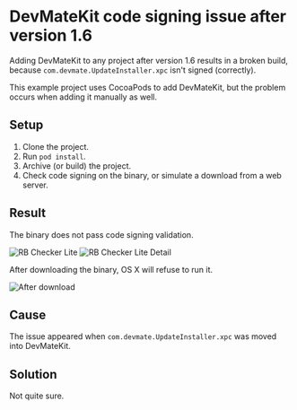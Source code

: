 # DevMateKit code signing issue after version 1.6

Adding DevMateKit to any project after version 1.6 results in a broken build, because `com.devmate.UpdateInstaller.xpc` isn't signed (correctly).

This example project uses CocoaPods to add DevMateKit, but the problem occurs when adding it manually as well.

## Setup

1. Clone the project.
1. Run `pod install`.
1. Archive (or build) the project.
1. Check code signing on the binary, or simulate a download from a web server.

## Result

The binary does not pass code signing validation.

![RB Checker Lite](https://raw.github.com/boyvanamstel/DevMateKit-Code-Signing-Issue/master/screenshots/rbcheckerlite.jpg)
![RB Checker Lite Detail](https://raw.github.com/boyvanamstel/DevMateKit-Code-Signing-Issue/master/screenshots/rbcheckerlite-detail.jpg)

After downloading the binary, OS X will refuse to run it.

![After download](https://raw.github.com/boyvanamstel/DevMateKit-Code-Signing-Issue/master/screenshots/download.png)

## Cause

The issue appeared when `com.devmate.UpdateInstaller.xpc` was moved into DevMateKit.

## Solution

Not quite sure.

